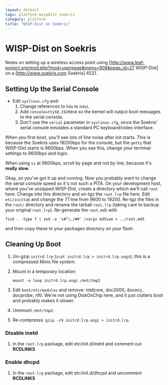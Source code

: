 ```yaml
---
layout: default
tags: platform wispdist soekris
category: platform
title: "WISP-Dist on Soekris"
---
```

# WISP-Dist on Soekris

Notes on setting up a wireless access point using [http://www.leaf-project.org/mod.php?mod=userpage&menu=908&page_id=27 WISP-Dist] on a [http://www.soekris.com Soekris] 4521.


## Setting Up the Serial Console
* Edit `syslinux.cfg` and:
   1. Change references to `hda` to `hda1`.
   1. Add `console=ttyS0,19200n8` so the kernel will output boot messages to the serial console.
   1. Don't use the `serial` parameter in `syslinux.cfg`, since the Soekris' serial console emulates a standard PC keyboard/video interface.

When you first boot, you'll see lots of line noise after init starts.  This is
because the Soekris uses 19200bps for the console, but the `getty` that
WISP-Dist starts is 9600bps.  When you see this, change your terminal settings
to 9600bps and login.

When using `vi` at 9600bps, scroll by page and not by line, because it's
**really slow**.

Okay, so you've got it up and running.  Now you probably want to change the
serial console speed so it's not such a PITA.  On your development host, where
you've unzipped WISP-Dist, create a directory which we'll call `root` here.
Change into this directory and un-tgz the `root.lrp` file here.  Edit
`etc/inittab` and change the *T1* line from 9600 to 19200.  Re-tgz the files in
the `root/` directory and rename the tarball `root.lrp` (taking care to backup
your original `root.lrp`).  Re-generate the `root.md5` with

```
find . -type f | sed -e 's#^\./##' |xargs md5sum > ../root.md5
```

and then copy these to your packages directory on your flash.

## Cleaning Up Boot

 1. Un-gzip `initrd.lrp` (`zcat initrd.lrp > initrd.lrp.ungz`); this is a compressed Minix file system.
 1. Mount in a temporary location:

    ```
    mount -o loop initrd.lrp.ungz /mnt/tmp2
    ```

 1. Edit `boot/etc/modules` and remove: mtdcore, doc2000, docecc, docprobe,
 nftl.  We're not using DiskOnChip here, and it just clutters boot and probably
 makes it slower.
 1. Unmount `/mnt/tmp2`.
 1. Re-compresss: `gzip -c9 initrd.lrp.ungz > initrd.lrp`.

### Disable inetd
 1. In the `root.lrp` package, edit etc/init.d/inetd and comment out **RCDLINKS**

### Enable dhcpd
 1. In the `root.lrp` package, edit etc/init.d/dhcpd and uncomment **RCDLINKS**
